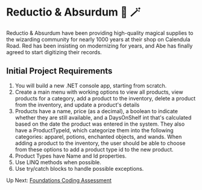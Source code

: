 # Reductio & Absurdum :mage: :magic_wand:

Reductio & Absurdum have been providing high-quality magical supplies to the wizarding community for nearly 1000 years at their shop on Calendula Road. Red has been insisting on modernizing for years, and Abe has finally agreed to start digitizing their records.

## Initial Project Requirements

1. You will build a new .NET console app, starting from scratch.
1. Create a main menu with working options to view all products, view products for a category, add a product to the inventory, delete a product from the inventory, and update a product's details
1. Products have a name, price (as a decimal), a boolean to indicate whether they are still available, and a DaysOnShelf int that's calculated based on the date the product was entered in the system. They also have a ProductTypeId, which categorize them into the following categories: apparel, potions, enchanted objects, and wands. When adding a product to the inventory, the user should be able to choose from these options to add a product type id to the new product.
1. Product Types have Name and Id properties.
1. Use LINQ methods when possible. 
1. Use try/catch blocks to handle possible exceptions.

Up Next: [Foundations Coding Assessment](./coding-self-assessment.md)